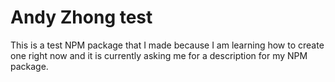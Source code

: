 # Andy Zhong test
This is a test NPM package that I made because I am learning how to create one right now and it is currently asking me for a description for my NPM package.
